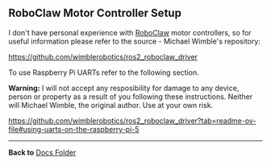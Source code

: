 ## RoboClaw Motor Controller Setup

I don't have personal experience with [RoboClaw](https://www.pololu.com/category/124/roboclaw-motor-controllers) motor controllers,
so for useful information please refer to the source - Michael Wimble's repository:

https://github.com/wimblerobotics/ros2_roboclaw_driver

To use Raspberry Pi UARTs refer to the following section.

**Warning:** I will not accept any resposibility for damage to any device, person or property as a result of you following these instructions.
Neither will Michael Wimble, the original author. Use at your own risk.

https://github.com/wimblerobotics/ros2_roboclaw_driver?tab=readme-ov-file#using-uarts-on-the-raspberry-pi-5

----------------

**Back to** [Docs Folder](https://github.com/slgrobotics/robots_bringup/tree/main/Docs)

